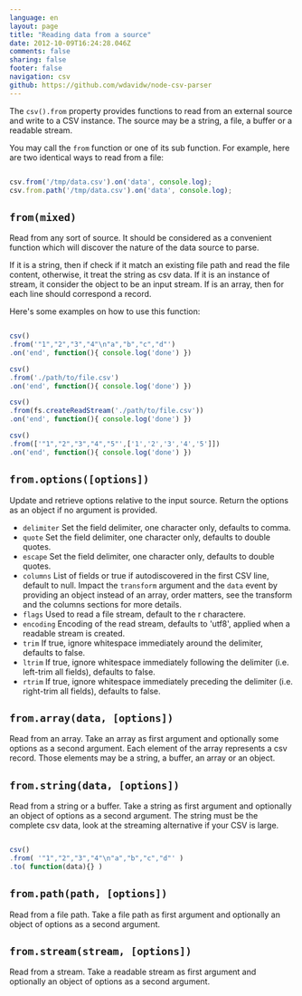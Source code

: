 ```yaml
---
language: en
layout: page
title: "Reading data from a source"
date: 2012-10-09T16:24:28.046Z
comments: false
sharing: false
footer: false
navigation: csv
github: https://github.com/wdavidw/node-csv-parser
---
```



The `csv().from` property provides functions to read from an external 
source and write to a CSV instance. The source may be a string, a file, 
a buffer or a readable stream.   

You may call the `from` function or one of its sub function. For example, 
here are two identical ways to read from a file:

```javascript

csv.from('/tmp/data.csv').on('data', console.log);
csv.from.path('/tmp/data.csv').on('data', console.log);
```


<a name="from"></a>
`from(mixed)`
-------------

Read from any sort of source. It should be considered as a convenient function which 
will discover the nature of the data source to parse.   

If it is a string, then if check if it match an existing file path and read the file content, 
otherwise, it treat the string as csv data. If it is an instance of stream, it consider the
object to be an input stream. If is an array, then for each line should correspond a record.

Here's some examples on how to use this function:

```javascript

csv()
.from('"1","2","3","4"\n"a","b","c","d"')
.on('end', function(){ console.log('done') })

csv()
.from('./path/to/file.csv')
.on('end', function(){ console.log('done') })

csv()
.from(fs.createReadStream('./path/to/file.csv'))
.on('end', function(){ console.log('done') })

csv()
.from(['"1","2","3","4","5"',['1','2','3','4','5']])
.on('end', function(){ console.log('done') })
```



<a name="from.options"></a>
`from.options([options])`
-------------------------

Update and retrieve options relative to the input source. Return 
the options as an object if no argument is provided.

*   `delimiter`   Set the field delimiter, one character only, defaults to comma.
*   `quote`       Set the field delimiter, one character only, defaults to double quotes.
*   `escape`      Set the field delimiter, one character only, defaults to double quotes.
*   `columns`     List of fields or true if autodiscovered in the first CSV line, default to null. Impact the `transform` argument and the `data` event by providing an object instead of an array, order matters, see the transform and the columns sections for more details.
*   `flags`       Used to read a file stream, default to the r charactere.
*   `encoding`    Encoding of the read stream, defaults to 'utf8', applied when a readable stream is created.
*   `trim`        If true, ignore whitespace immediately around the delimiter, defaults to false.
*   `ltrim`       If true, ignore whitespace immediately following the delimiter (i.e. left-trim all fields), defaults to false.
*   `rtrim`       If true, ignore whitespace immediately preceding the delimiter (i.e. right-trim all fields), defaults to false.


<a name="from.array"></a>
`from.array(data, [options])`
------------------------------

Read from an array. Take an array as first argument and optionally 
some options as a second argument. Each element of the array 
represents a csv record. Those elements may be a string, a buffer, an 
array or an object.


<a name="from.string"></a>
`from.string(data, [options])`
-------------------------------

Read from a string or a buffer. Take a string as first argument and 
optionally an object of options as a second argument. The string 
must be the complete csv data, look at the streaming alternative if your 
CSV is large.

```javascript

csv()
.from( '"1","2","3","4"\n"a","b","c","d"' )
.to( function(data){} )
```



<a name="from.path"></a>
`from.path(path, [options])`
----------------------------

Read from a file path. Take a file path as first argument and optionally an object 
of options as a second argument.


<a name="from.stream"></a>
`from.stream(stream, [options])`
--------------------------------

Read from a stream. Take a readable stream as first argument and optionally 
an object of options as a second argument.

